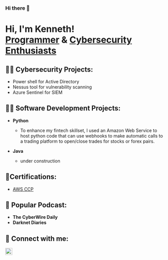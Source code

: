 ### Hi there 👋

<!--
**keyboardandcoffee/keyboardandcoffee** is a ✨ _special_ ✨ repository because its `README.md` (this file) appears on your GitHub profile.

Here are some ideas to get you started:

- 🔭 I’m currently working on ...
- 🌱 I’m currently learning ...
- 👯 I’m looking to collaborate on ...
- 🤔 I’m looking for help with ...
- 💬 Ask me about ...
- 📫 How to reach me: ...
- 😄 Pronouns: ...
- ⚡ Fun fact: ...
-->

<h1>Hi, I'm Kenneth! <br/><a href="https://github.com/keyboardandcoffee">Programmer</a> & <a href="https://www.github.com/keyboardandcoffee">Cybersecurity Enthusiasts</a></h1>

<h2>👨‍💻 Cybersecurity Projects:</h2>


- Power shell for Active Directory
- Nessus tool for vulnerability scanning
- Azure Sentinel for SIEM
 

<h2>👨‍💻 Software Development Projects:</h2>

- <b>Python</b>
  - To enhance my fintech skillset, I used an Amazon Web Service to host python code that can use webhooks to make automatic calls to a trading platform to open/close trades for stocks or forex pairs. 

- <b>Java</b>
  - under construction


<h2>📜Certifications:</h2>

- [AWS CCP](https://www.credly.com/badges/be474b9f-d253-403a-969d-cef2a9b8725c/public_url)

<h2>📱 Popular Podcast:</h2>

- <b>The CyberWire Daily</b>
- <b>Darknet Diaries</b>

<h2> 🤳 Connect with me:</h2>

[<img align="left" alt="JoshMadakor | LinkedIn" width="22px" src="https://cdn.jsdelivr.net/npm/simple-icons@v3/icons/linkedin.svg" />][linkedin]

[linkedin]: https://linkedin.com/in/kenneth-nolley-jr-a61236a8

<!--
Here are some ideas to get you started:

- 🔭 I’m currently working on ...
- 🌱 I’m currently learning ...
- 👯 I’m looking to collaborate on ...
- 🤔 I’m looking for help with ...
- 💬 Ask me about ...
- 📫 How to reach me: ...
- 😄 Pronouns: ...
- ⚡ Fun fact: ...
-->
